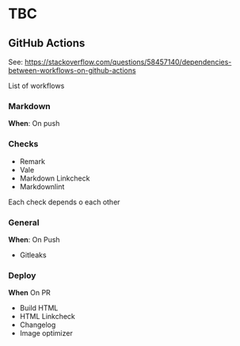# TBC

## GitHub Actions


See: https://stackoverflow.com/questions/58457140/dependencies-between-workflows-on-github-actions

List of workflows

### Markdown

**When**: On push

### Checks

- Remark
- Vale
- Markdown Linkcheck
- Markdownlint

Each check depends o each other


### General

**When**: On Push

- Gitleaks

### Deploy

**When** On PR

- Build HTML
- HTML Linkcheck
- Changelog
- Image optimizer